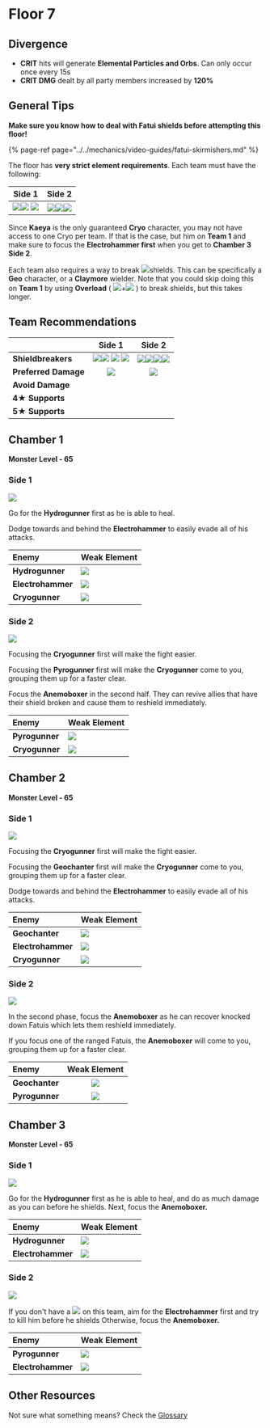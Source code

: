 # Floor 7

## Divergence

* **CRIT** hits will generate **Elemental Particles and Orbs**. Can only occur once every 15s
* **CRIT DMG** dealt by all party members increased by **120%**

## General Tips

**Make sure you know how to deal with Fatui shields before attempting this floor!**

{% page-ref page="../../mechanics/video-guides/fatui-skirmishers.md" %}

The floor has **very strict element requirements**. Each team must have the following:

| Side 1 | Side 2 |
| :---: | :---: |
| ![](../../.gitbook/assets/pyro_small.png)![](../../.gitbook/assets/cryo_small.png) ![](../../.gitbook/assets/electro_small.png)  | ![](../../.gitbook/assets/pyro_small.png)![](../../.gitbook/assets/hydro_small.png)![](../../.gitbook/assets/cryo_small.png)   |

Since **Kaeya** is the only guaranteed **Cryo** character, you may not have access to one Cryo per team. If that is the case, but him on **Team 1** and make sure to focus the **Electrohammer first** when you get to **Chamber 3 Side 2**.

Each team also requires a way to break ![](../../.gitbook/assets/geo_small.png)shields. This can be specifically a **Geo** character, or a **Claymore** wielder. Note that you could skip doing this on **Team 1** by using **Overload** \( ![](../../.gitbook/assets/pyro_small.png)+![](../../.gitbook/assets/electro_small.png) \) to break shields, but this takes longer.

## Team Recommendations

|  | Side 1 | Side 2 |
| :--- | :---: | :---: |
| **Shieldbreakers** | ![](../../.gitbook/assets/pyro_small.png)![](../../.gitbook/assets/cryo_small.png) ![](../../.gitbook/assets/electro_small.png) ![](../../.gitbook/assets/geo_small.png)  | ![](../../.gitbook/assets/pyro_small.png)![](../../.gitbook/assets/hydro_small.png)![](../../.gitbook/assets/cryo_small.png)![](../../.gitbook/assets/geo_small.png) |
| **Preferred Damage** | ![](../../.gitbook/assets/physical_small.png)  | ![](../../.gitbook/assets/physical_small.png)  |
| **Avoid Damage** |  |  |
| **4**★ **Supports** |  |  |
| **5**★ **Supports** |  |  |

## Chamber 1

**Monster Level - 65**

### Side 1

![](../../.gitbook/assets/7-1-1.png)

Go for the **Hydrogunner** first as he is able to heal.

Dodge towards and behind the **Electrohammer** to easily evade all of his attacks.

| Enemy | Weak Element |
| :--- | :--- |
| **Hydrogunner** | ![](../../.gitbook/assets/electro_small.png)  |
| **Electrohammer** | ![](../../.gitbook/assets/cryo_small.png)  |
| **Cryogunner** | ![](../../.gitbook/assets/pyro_small.png)  |

### Side 2

![](../../.gitbook/assets/7-1-2.png)

Focusing the **Cryogunner** first will make the fight easier.

Focusing the **Pyrogunner** first will make the **Cryogunner** come to you, grouping them up for a faster clear.

Focus the **Anemoboxer** in the second half. They can revive allies that have their shield broken and cause them to reshield immediately.

| Enemy | Weak Element |
| :--- | :--- |
| **Pyrogunner** | ![](../../.gitbook/assets/hydro_small.png)  |
| **Cryogunner** | ![](../../.gitbook/assets/pyro_small.png)  |

## **Chamber 2**

**Monster Level - 65**

### Side 1

![](../../.gitbook/assets/7-2-1.png)

Focusing the **Cryogunner** first will make the fight easier.

Focusing the **Geochanter** first will make the **Cryogunner** come to you, grouping them up for a faster clear.

Dodge towards and behind the **Electrohammer** to easily evade all of his attacks.

| Enemy | Weak Element |
| :--- | :--- |
| **Geochanter** | ![](../../.gitbook/assets/geo_small.png)  |
| **Electrohammer** | ![](../../.gitbook/assets/cryo_small.png)  |
| **Cryogunner** | ![](../../.gitbook/assets/pyro_small.png)  |

### Side 2

![](../../.gitbook/assets/7-2-2.png)

In the second phase, focus the **Anemoboxer** as he can recover knocked down Fatuis which lets them reshield immediately.

If you focus one of the ranged Fatuis, the **Anemoboxer** will come to you, grouping them up for a faster clear.

| Enemy | Weak Element |
| :--- | :---: |
| **Geochanter** | ![](../../.gitbook/assets/geo_small.png)  |
| **Pyrogunner** | ![](../../.gitbook/assets/hydro_small.png)  |

## **Chamber 3**

**Monster Level - 65**

### Side 1

![](../../.gitbook/assets/7-3-1.png)

Go for the **Hydrogunner** first as he is able to heal, and do as much damage as you can before he shields. Next, focus the **Anemoboxer.**

| Enemy | Weak Element |
| :--- | :--- |
| **Hydrogunner** | ![](../../.gitbook/assets/electro_small.png)  |
| **Electrohammer** | ![](../../.gitbook/assets/cryo_small.png)  |

### Side 2

![](../../.gitbook/assets/7-3-2.png)

If you don't have a ![](../../.gitbook/assets/cryo_small.png) on this team, aim for the **Electrohammer** first and try to kill him before he shields Otherwise, focus the **Anemoboxer.**

| Enemy | Weak Element |
| :--- | :--- |
| **Pyrogunner** | ![](../../.gitbook/assets/hydro_small.png)  |
| **Electrohammer** | ![](../../.gitbook/assets/cryo_small.png)  |

## Other Resources

Not sure what something means? Check the [Glossary](../glossary.md)

